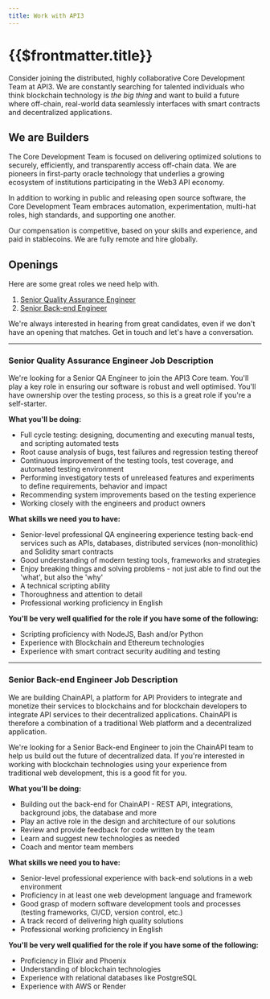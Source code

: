 ```yaml
---
title: Work with API3
---
```


# {{$frontmatter.title}}

<TocHeader />
<TOC class="table-of-contents" :include-level="[2,3]" />

Consider joining the distributed, highly collaborative Core Development Team at
API3. We are constantly searching for talented individuals who think blockchain
technology is _the big thing_ and want to build a future where off-chain,
real-world data seamlessly interfaces with smart contracts and decentralized
applications.

## We are Builders

The Core Development Team is focused on delivering optimized solutions to
securely, efficiently, and transparently access off-chain data. We are pioneers
in first-party oracle technology that underlies a growing ecosystem of
institutions participating in the Web3 API economy.

In addition to working in public and releasing open source software, the Core
Development Team embraces automation, experimentation, multi-hat roles, high
standards, and supporting one another.

Our compensation is competitive, based on your skills and experience, and paid
in stablecoins. We are fully remote and hire globally.

## Openings

<!-- prettier-ignore-->
Here are some great roles we need help with.

1. [Senior Quality Assurance Engineer](./work.md#senior-quality-assurance-engineer-job-description)
2. [Senior Back-end Engineer](./work.md#senior-back-end-engineer-job-description)

We're always interested in hearing from great candidates, even if we don't have
an opening that matches. Get in touch and let's have a conversation.

<api3-JobsEmailAddress/>

<hr/>

### Senior Quality Assurance Engineer Job Description

We're looking for a Senior QA Engineer to join the API3 Core team. You'll play a
key role in ensuring our software is robust and well optimised. You'll have
ownership over the testing process, so this is a great role if you're a
self-starter.

**What you'll be doing:**

- Full cycle testing: designing, documenting and executing manual tests, and
  scripting automated tests
- Root cause analysis of bugs, test failures and regression testing thereof
- Continuous improvement of the testing tools, test coverage, and automated
  testing environment
- Performing investigatory tests of unreleased features and experiments to
  define requirements, behavior and impact
- Recommending system improvements based on the testing experience
- Working closely with the engineers and product owners

**What skills we need you to have:**

- Senior-level professional QA engineering experience testing back-end services
  such as APIs, databases, distributed services (non-monolithic) and Solidity
  smart contracts
- Good understanding of modern testing tools, frameworks and strategies
- Enjoy breaking things and solving problems - not just able to find out the
  'what', but also the 'why'
- A technical scripting ability
- Thoroughness and attention to detail
- Professional working proficiency in English

**You'll be very well qualified for the role if you have some of the
following:**

- Scripting proficiency with NodeJS, Bash and/or Python
- Experience with Blockchain and Ethereum technologies
- Experience with smart contract security auditing and testing

<api3-JobsEmailAddress/>

<hr/>

### Senior Back-end Engineer Job Description

We are building ChainAPI, a platform for API Providers to integrate and monetize
their services to blockchains and for blockchain developers to integrate API
services to their decentralized applications. ChainAPI is therefore a
combination of a traditional Web platform and a decentralized application.

We're looking for a Senior Back-end Engineer to join the ChainAPI team to help
us build out the future of decentralized data. If you're interested in working
with blockchain technologies using your experience from traditional web
development, this is a good fit for you.

**What you'll be doing:**

- Building out the back-end for ChainAPI - REST API, integrations, background
  jobs, the database and more
- Play an active role in the design and architecture of our solutions
- Review and provide feedback for code written by the team
- Learn and suggest new technologies as needed
- Coach and mentor team members

**What skills we need you to have:**

- Senior-level professional experience with back-end solutions in a web
  environment
- Proficiency in at least one web development language and framework
- Good grasp of modern software development tools and processes (testing
  frameworks, CI/CD, version control, etc.)
- A track record of delivering high quality solutions
- Professional working proficiency in English

**You'll be very well qualified for the role if you have some of the
following:**

- Proficiency in Elixir and Phoenix
- Understanding of blockchain technologies
- Experience with relational databases like PostgreSQL
- Experience with AWS or Render

<api3-JobsEmailAddress/>
